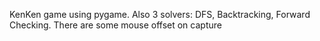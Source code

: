KenKen game using pygame. Also 3 solvers: DFS, Backtracking, Forward Checking. There are some mouse offset on capture
